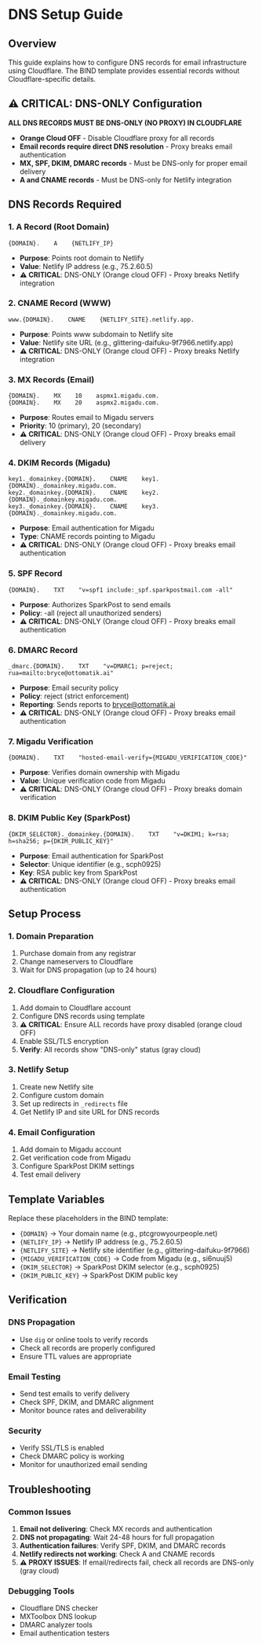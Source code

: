 # DNS Setup Guide

## Overview

This guide explains how to configure DNS records for email infrastructure using Cloudflare. The BIND template provides essential records without Cloudflare-specific details.

## ⚠️ CRITICAL: DNS-ONLY Configuration

**ALL DNS RECORDS MUST BE DNS-ONLY (NO PROXY) IN CLOUDFLARE**

- **Orange Cloud OFF** - Disable Cloudflare proxy for all records
- **Email records require direct DNS resolution** - Proxy breaks email authentication
- **MX, SPF, DKIM, DMARC records** - Must be DNS-only for proper email delivery
- **A and CNAME records** - Must be DNS-only for Netlify integration

## DNS Records Required

### **1. A Record (Root Domain)**
```
{DOMAIN}.    A    {NETLIFY_IP}
```
- **Purpose**: Points root domain to Netlify
- **Value**: Netlify IP address (e.g., 75.2.60.5)
- **⚠️ CRITICAL**: DNS-ONLY (Orange cloud OFF) - Proxy breaks Netlify integration

### **2. CNAME Record (WWW)**
```
www.{DOMAIN}.    CNAME    {NETLIFY_SITE}.netlify.app.
```
- **Purpose**: Points www subdomain to Netlify site
- **Value**: Netlify site URL (e.g., glittering-daifuku-9f7966.netlify.app)
- **⚠️ CRITICAL**: DNS-ONLY (Orange cloud OFF) - Proxy breaks Netlify integration

### **3. MX Records (Email)**
```
{DOMAIN}.    MX    10    aspmx1.migadu.com.
{DOMAIN}.    MX    20    aspmx2.migadu.com.
```
- **Purpose**: Routes email to Migadu servers
- **Priority**: 10 (primary), 20 (secondary)
- **⚠️ CRITICAL**: DNS-ONLY (Orange cloud OFF) - Proxy breaks email delivery

### **4. DKIM Records (Migadu)**
```
key1._domainkey.{DOMAIN}.    CNAME    key1.{DOMAIN}._domainkey.migadu.com.
key2._domainkey.{DOMAIN}.    CNAME    key2.{DOMAIN}._domainkey.migadu.com.
key3._domainkey.{DOMAIN}.    CNAME    key3.{DOMAIN}._domainkey.migadu.com.
```
- **Purpose**: Email authentication for Migadu
- **Type**: CNAME records pointing to Migadu
- **⚠️ CRITICAL**: DNS-ONLY (Orange cloud OFF) - Proxy breaks email authentication

### **5. SPF Record**
```
{DOMAIN}.    TXT    "v=spf1 include:_spf.sparkpostmail.com -all"
```
- **Purpose**: Authorizes SparkPost to send emails
- **Policy**: -all (reject all unauthorized senders)
- **⚠️ CRITICAL**: DNS-ONLY (Orange cloud OFF) - Proxy breaks email authentication

### **6. DMARC Record**
```
_dmarc.{DOMAIN}.    TXT    "v=DMARC1; p=reject; rua=mailto:bryce@ottomatik.ai"
```
- **Purpose**: Email security policy
- **Policy**: reject (strict enforcement)
- **Reporting**: Sends reports to bryce@ottomatik.ai
- **⚠️ CRITICAL**: DNS-ONLY (Orange cloud OFF) - Proxy breaks email authentication

### **7. Migadu Verification**
```
{DOMAIN}.    TXT    "hosted-email-verify={MIGADU_VERIFICATION_CODE}"
```
- **Purpose**: Verifies domain ownership with Migadu
- **Value**: Unique verification code from Migadu
- **⚠️ CRITICAL**: DNS-ONLY (Orange cloud OFF) - Proxy breaks domain verification

### **8. DKIM Public Key (SparkPost)**
```
{DKIM_SELECTOR}._domainkey.{DOMAIN}.    TXT    "v=DKIM1; k=rsa; h=sha256; p={DKIM_PUBLIC_KEY}"
```
- **Purpose**: Email authentication for SparkPost
- **Selector**: Unique identifier (e.g., scph0925)
- **Key**: RSA public key from SparkPost
- **⚠️ CRITICAL**: DNS-ONLY (Orange cloud OFF) - Proxy breaks email authentication

## Setup Process

### **1. Domain Preparation**
1. Purchase domain from any registrar
2. Change nameservers to Cloudflare
3. Wait for DNS propagation (up to 24 hours)

### **2. Cloudflare Configuration**
1. Add domain to Cloudflare account
2. Configure DNS records using template
3. **⚠️ CRITICAL**: Ensure ALL records have proxy disabled (orange cloud OFF)
4. Enable SSL/TLS encryption
5. **Verify**: All records show "DNS-only" status (gray cloud)

### **3. Netlify Setup**
1. Create new Netlify site
2. Configure custom domain
3. Set up redirects in `_redirects` file
4. Get Netlify IP and site URL for DNS records

### **4. Email Configuration**
1. Add domain to Migadu account
2. Get verification code from Migadu
3. Configure SparkPost DKIM settings
4. Test email delivery

## Template Variables

Replace these placeholders in the BIND template:

- `{DOMAIN}` → Your domain name (e.g., ptcgrowyourpeople.net)
- `{NETLIFY_IP}` → Netlify IP address (e.g., 75.2.60.5)
- `{NETLIFY_SITE}` → Netlify site identifier (e.g., glittering-daifuku-9f7966)
- `{MIGADU_VERIFICATION_CODE}` → Code from Migadu (e.g., si6nuuj5)
- `{DKIM_SELECTOR}` → SparkPost DKIM selector (e.g., scph0925)
- `{DKIM_PUBLIC_KEY}` → SparkPost DKIM public key

## Verification

### **DNS Propagation**
- Use `dig` or online tools to verify records
- Check all records are properly configured
- Ensure TTL values are appropriate

### **Email Testing**
- Send test emails to verify delivery
- Check SPF, DKIM, and DMARC alignment
- Monitor bounce rates and deliverability

### **Security**
- Verify SSL/TLS is enabled
- Check DMARC policy is working
- Monitor for unauthorized email sending

## Troubleshooting

### **Common Issues**
1. **Email not delivering**: Check MX records and authentication
2. **DNS not propagating**: Wait 24-48 hours for full propagation
3. **Authentication failures**: Verify SPF, DKIM, and DMARC records
4. **Netlify redirects not working**: Check A and CNAME records
5. **⚠️ PROXY ISSUES**: If email/redirects fail, check all records are DNS-only (gray cloud)

### **Debugging Tools**
- Cloudflare DNS checker
- MXToolbox DNS lookup
- DMARC analyzer tools
- Email authentication testers
